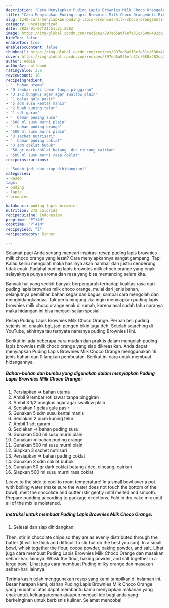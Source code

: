 ```yaml
---
description: "Cara Menyiapkan Puding Lapis Brownies Milk Choco OrangeAnti Ribet"
title: "Cara Menyiapkan Puding Lapis Brownies Milk Choco OrangeAnti Ribet"
slug: 1240-cara-menyiapkan-puding-lapis-brownies-milk-choco-orangeanti-ribet
category: Uncategorized
date: 2023-01-07T21:51:21.228Z
image: https://img-global.cpcdn.com/recipes/897ed6a9f6efa31c/680x482cq70/puding-lapis-brownies-milk-choco-orange-foto-resep-utama.jpg
hideToc: false
enableToc: true
enableTocContent: false
thumbnail: https://img-global.cpcdn.com/recipes/897ed6a9f6efa31c/680x482cq70/puding-lapis-brownies-milk-choco-orange-foto-resep-utama.jpg
cover: https://img-global.cpcdn.com/recipes/897ed6a9f6efa31c/680x482cq70/puding-lapis-brownies-milk-choco-orange-foto-resep-utama.jpg
author: Admin
authorAv: notfound
ratingvalue: 3.6
reviewcount: 16
recipeingredient:
- "  bahan utama"
- "9 lembar roti tawar tanpa pinggiran"
- "3 1/2 bungkus agar agar swallow plain"
- "1 gelas gula pasir"
- "5 sdm susu kental manis"
- "2 buah kuning telur"
- "1 sdt garam"
- "  bahan puding susu"
- "500 ml susu murni plain"
- "  bahan puding orange"
- "500 ml susu murni plain"
- "3 sachet nutrisari"
- "  bahan puding coklat"
- "3 sdm coklat bubuk"
- "50 gr dark coklat batang  dcc cincang cairkan"
- "500 ml susu murni rasa coklat"
recipeinstructions:

- "Sudah jadi dan siap dihidangkan!"
categories:
- Resep
tags:
- puding
- lapis
- brownies

katakunci: puding lapis brownies 
nutrition: 272 calories
recipecuisine: Indonesian
preptime: "PT14M"
cooktime: "PT41M"
recipeyield: "2"
recipecategory: Dinner

---
```



Selamat pagi Anda sedang mencari inspirasi resep puding lapis brownies milk choco orange yang lezat? Cara menyiapkannya sangat gampang. Tapi Kalau keliru mengolah maka hasilnya akan hambar dan justru cenderung tidak enak. Padahal puding lapis brownies milk choco orange yang enak selayaknya punya aroma dan rasa yang bisa memancing selera kita.


Banyak hal yang sedikit banyak berpengaruh terhadap kualitas rasa dari puding lapis brownies milk choco orange, mulai dari jenis bahan, selanjutnya pemilihan bahan segar dan bagus, sampai cara mengolah dan menghidangkannya. Tak perlu bingung jika ingin menyiapkan puding lapis brownies milk choco orange enak di rumah, karena asal sudah tahu caranya maka hidangan ini bisa menjadi sajian spesial.

Resep Puding Lapis Brownies Milk Choco Orange. Pernah beli puding sejenis ini, enaakk bgt, jadi pengen bikin juga deh. Setelah searching di YouTube, akhirnya tau ternyata namanya puding Brownies Hihi.


Berikut ini ada beberapa cara mudah dan praktis dalam mengolah puding lapis brownies milk choco orange yang siap dikreasikan. Anda dapat menyiapkan Puding Lapis Brownies Milk Choco Orange menggunakan 16 jenis bahan dan 0 langkah pembuatan. Berikut ini cara untuk membuat hidangannya.

<!--inarticleads1-->

##### Bahan-bahan dan bumbu yang digunakan dalam menyiapkan Puding Lapis Brownies Milk Choco Orange:

1. Persiapkan  =&gt; bahan utama
1. Ambil 9 lembar roti tawar tanpa pinggiran
1. Ambil 3 1/2 bungkus agar agar swallow plain
1. Sediakan 1 gelas gula pasir
1. Gunakan 5 sdm susu kental manis
1. Sediakan 2 buah kuning telur
1. Ambil 1 sdt garam
1. Sediakan  =&gt; bahan puding susu
1. Gunakan 500 ml susu murni plain
1. Gunakan  =&gt; bahan puding orange
1. Gunakan 500 ml susu murni plain
1. Siapkan 3 sachet nutrisari
1. Persiapkan  =&gt; bahan puding coklat
1. Gunakan 3 sdm coklat bubuk
1. Gunakan 50 gr dark coklat batang / dcc, cincang, cairkan
1. Siapkan 500 ml susu murni rasa coklat


Leave to the side to cool to room temperature! In a small bowl over a pot with boiling water (make sure the water does not touch the bottom of the bowl), melt the chocolate and butter (stir gently until melted and smooth. Prepare pudding according to package directions. Fold in dry cake mix until all of the mix is moistened. 

<!--inarticleads2-->

##### Instruksi untuk membuat Puding Lapis Brownies Milk Choco Orange:


1. Selesai dan siap dihidangkan!

Then, stir in chocolate chips so they are as evenly distributed through the batter (it will be thick and difficult to stir but do the best you can). In a small bowl, whisk together the flour, cocoa powder, baking powder, and salt. Lihat juga cara membuat Puding Lapis Brownies Milk Choco Orange dan masakan sehari-hari lainnya. Whisk the flour, baking powder, and salt together in a large bowl. Lihat juga cara membuat Puding milky orange dan masakan sehari-hari lainnya. 

Terima kasih telah menggunakan resep yang kami tampilkan di halaman ini. Besar harapan kami, olahan Puding Lapis Brownies Milk Choco Orange yang mudah di atas dapat membantu kamu menyiapkan makanan yang enak untuk keluarga/teman ataupun menjadi ide bagi anda yang berkeinginan untuk berbisnis kuliner. Selamat mencoba!
